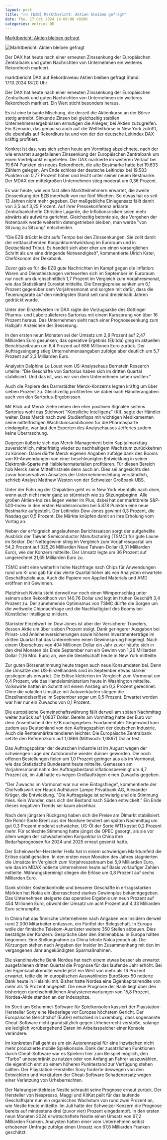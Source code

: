 ```yaml
---
layout: post
title: "🔥🔥 [EZB] Marktbericht: Aktien bleiben gefragt"
date: Thu, 17 Oct 2024 14:00:00 +0200
categories: entries DE
---
```

[Marktbericht: Aktien bleiben gefragt](https://www.tagesschau.de/wirtschaft/finanzen/marktberichte/marktbericht-dax-dow-jones-euro-gold-100.html)

![Marktbericht: Aktien bleiben gefragt](https://images.tagesschau.de/image/e80f126f-3b3e-46e7-8e6c-c4ef677c80e3/AAABj3r403s/AAABkZLhkrw/16x9-1280/boerse-354.jpg)

Der DAX hat heute nach einer erneuten Zinssenkung der Europäischen Zentralbank und guten Nachrichten von Unternehmen ein weiteres Rekordhoch markiert.

marktbericht DAX auf Rekordniveau Aktien bleiben gefragt Stand: 17.10.2024 18:20 Uhr

Der DAX hat heute nach einer erneuten Zinssenkung der Europäischen Zentralbank und guten Nachrichten von Unternehmen ein weiteres Rekordhoch markiert. Ein Wert sticht besonders heraus.

Es ist eine brisante Mischung, die derzeit die Aktienkurse an der Börse stetig antreibt. Sinkende Zinsen bei gleichzeitig stabilen Unternehmensergebnissen ermutigen die Anleger, bei Aktien zuzugreifen. Ein Szenario, das genau so auch auf die Weltleitbörse in New York zutrifft, die ebenfalls auf Rekordkurs ist und von der der deutsche Leitindex DAX kräftig profitiert.

Konkret ist das, was sich schon heute am Vormittag abzeichnete, nach der wie erwartet ausgefallenen Zinssenkung der Europäischen Zentralbank um einen Viertelpunkt eingetreten. Der DAX markierte im weiteren Verlauf bei 19.674 Punkten ein neues Rekordhoch, die alte Bestmarke hatte bei 19.633 Zählern gelegen. Am Ende schloss der deutsche Leitindex bei 19.583 Punkten um 0,77 Prozent höher und leicht unter seiner neuen Bestmarke. Der MDAX der mittelgroßen Unternehmen stieg moderat um 0,36 Prozent.

Es war heute, wie von fast allen Marktteilnehmern erwartet, die zweite Zinssenkung der EZB innerhalb von nur fünf Wochen. So etwas hat es seit 13 Jahren nicht mehr gegeben. Der maßgebliche Einlagensatz fällt damit von 3,5 auf 3,25 Prozent. Auf ihrer Pressekonferenz erklärte Zentralbankchefin Christine Lagarde, die Inflationsrisiken seien mehr abwärts als aufwärts gerichtet. Gleichzeitig betonte sie, das Vorgehen der Notenbank werde weiterhin datengetrieben bleiben, man werde "von Sitzung zu Sitzung" entscheiden.

"Die EZB drückt leicht aufs Tempo bei den Zinssenkungen. Sie zollt damit der enttäuschenden Konjunkturentwicklung im Euroraum und in Deutschland Tribut. Es handelt sich aber eher um einen vorsorglichen Schritt als um eine dringende Notwendigkeit", kommentierte Ulrich Kater, Chefökonom der Dekabank.

Zuvor gab es für die EZB gute Nachrichten im Kampf gegen die Inflation: Waren und Dienstleistungen verteuerten sich im September im Euroraum nur noch um durchschnittlich 1,7 Prozent im Vergleich zum Vorjahresmonat, wie das Statistikamt Eurostat mitteilte. Die Energiepreise sanken um 6,1 Prozent gegenüber dem Vorjahresmonat und sorgten mit dafür, dass die Teuerungsrate auf den niedrigsten Stand seit rund dreieinhalb Jahren gedrückt wurde.

Unter den Einzelwerten im DAX ragte die Vorzugsaktie des Göttinger Pharma- und Laborzulieferers Sartorius mit einem Kurssprung von über 16 Prozent heraus. Das Unternehmen sieht nach einer Prognosesenkung zum Halbjahr Anzeichen der Besserung.

In den ersten neun Monaten sei der Umsatz um 2,8 Prozent auf 2,47 Milliarden Euro gesunken, das operative Ergebnis (Ebitda) ging im aktuellen Berichtszeitraum um 6,4 Prozent auf 686 Millionen Euro zurück. Der Auftragseingang stieg Unternehmensangaben zufolge aber deutlich um 5,7 Prozent auf 2,3 Milliarden Euro.

Analystin Delphine Le Louet vom US-Analysehaus Bernstein Research urteilte: "Die Geschäfte von Sartorius haben sich im dritten Quartal stabilisiert. Und das ist, was wir von dem Unternehmen sehen wollten."

Auch die Papiere des Darmstädter Merck-Konzerns legten kräftig um über sieben Prozent zu. Gleichzeitig profitierten sie dabei nach Händlerangaben auch von den Sartorius-Ergebnissen.

Mit Blick auf Merck ziehe neben den eher positiven Signalen seitens Sartorius wohl das Stichwort "Künstliche Intelligenz" (KI), sagte der Händler weiter. Dass Merck nach zwei Studienflops mit wichtigen Medikamenten seine mittelfristigen Wachstumsambitionen für die Pharmasparte eindampfte, war laut den Experten des Analysehauses Jefferies zudem keine Überraschung.

Dagegen äußerte sich das Merck-Management beim Kapitalmarkttag zuversichtlich, mittelfristig wieder zu nachhaltigem Wachstum zurückkehren zu können. Dabei dürfte Merck eigenen Angaben zufolge dank des Booms von KI-Anwendungen von einer beschleunigten Entwicklung in seiner Elektronik-Sparte mit Halbleitermaterialien profitieren. Für diesen Bereich hob Merck seine Mittelfristziele denn auch an. Dies sei angesichts des zuvor konservativen Ansatzes der Unternehmensleitung verständlich, schrieb Analyst Matthew Weston von der Schweizer Großbank UBS.

Unter der Führung der Chipaktien geht es in New York ebenfalls nach oben, wenn auch nicht mehr ganz so stürmisch wie zu Sitzungsbeginn. Alle großen Aktien-Indizes liegen weiter im Plus, dabei hat der marktbreite S&P-500-Index in den ersten Handelsminuten bei 5.878 Punkten eine neue Bestmarke aufgestellt. Der Leitindex Dow Jones gewinnt 0,3 Prozent, die Nasdaq gut 0,5 Prozent. Die Märkte knüpfen damit an ihre Erholung vom Vortag an.

Neben der erfolgreich angelaufenen Berichtssaison sorgt der aufgehellte Ausblick der Taiwan Semiconductor Manufacturing (TSMC) für gute Laune im Sektor. Der Nettogewinn stieg im Vergleich zum Vorjahresquartal um 54,2 Prozent auf 325,26 Milliarden Neue Taiwan-Dollar (9,31 Milliarden Euro), wie der Konzern mitteilte. Der Umsatz legte um 36 Prozent auf umgerechnet 21,65 Milliarden Euro zu.

TSMC sieht eine weiterhin hohe Nachfrage nach Chips für Anwendungen rund um KI und gab für das vierte Quartal höher als von Analysten erwartete Geschäftsziele aus. Auch die Papiere von Applied Materials und AMD eröffnen mit Gewinnen.

Platzhirsch Nvidia steht derweil nur noch einen Wimpernschlag unter seinem alten Rekordhoch von 140,76 Dollar und legt im frühen Geschäft 3,4 Prozent zu. Der zunehmende Optimismus von TSMC dürfte die Sorgen um die weltweite Chipnachfrage und die Nachhaltigkeit des Booms bei Künstlicher Intelligenz mildern.

Stärkster Einzelwert im Dow Jones ist aber der Versicherer Travelers, dessen Aktie um über sieben Prozent steigt. Dank geringerer Ausgaben bei Privat- und Anleihenversicherungen sowie höherer Investmenterträge im dritten Quartal hat das Unternehmen einen Gewinnsprung hingelegt. Nach einem Überschuss von 404 Millionen Dollar ein Jahr zuvor häufte sich in den drei Monaten bis Ende September nun ein Gewinn von 1,26 Milliarden Dollar (1,16 Mrd. Euro) an, wie die Gesellschaft heute in New York mitteilte.

Zur guten Börsenstimmung heute tragen auch neue Konsumdaten bei. Denn die Umsätze des US-Einzelhandels sind im September etwas stärker gestiegen als erwartet. Die Erlöse kletterten im Vergleich zum Vormonat um 0,4 Prozent, wie das Handelsministerium heute in Washington mitteilte. Volkswirte hatten im Schnitt mit einem Anstieg um 0,3 Prozent gerechnet. Ohne die volatilen Umsätze mit Autoverkäufen stiegen die Einzelhandelserlöse im September sogar um 0,5 Prozent. Erwartet worden war hier nur ein Zuwachs von 0,1 Prozent.

Die europäische Gemeinschaftswährung fällt derweil am späten Nachmittag weiter zurück auf 1,0837 Dollar. Bereits am Vormittag hatte der Euro vor dem Zinsentscheid der EZB nachgegeben. Fundamentaler Gegenwind kam zudem aus Deutschland von den Auftragszahlen der deutschen Industrie. Auch die Rentenmärkte tendieren leichter. Die Europäische Zentralbank setzte den Referenzkurs auf 1,0866 (Mittwoch: 1,0897) Dollar fest.

Das Auftragspolster der deutschen Industrie ist im August wegen der schwierigen Lage der Autobranche wieder dünner geworden. Die noch offenen Bestellungen fielen um 1,0 Prozent geringer aus als im Vormonat, wie das Statistische Bundesamt heute mitteilte. Gemessen am Vorjahresmonat nahm der Auftragsbestand inflationsbereinigt um 4,7 Prozent ab, im Juli hatte es wegen Großaufträgen einen Zuwachs gegeben.

"Der Zuwachs im Vormonat war nur eine Eintagsfliege", kommentierte der Chefvolkswirt der Hauck Aufhäuser Lampe Privatbank AG, Alexander Krüger, die Entwicklung. "Die Auftragslage ist schwierig und die Stimmung mies. Kein Wunder, dass sich der Bestand nach Süden entwickelt." Ein Ende dieses negativen Trends sei kaum absehbar.

Nach dem jüngsten Rückgang haben sich die Preise am Ölmarkt stabilisiert. Die Rohöl-Sorte Brent aus der Nordsee tendiert am späten Nachmittag um gut 0,3 Prozent moderat schwächer, US-Öl der Sorte WTI kostet 0,2 Prozent mehr. Für schlechte Stimmung hatte jüngst die OPEC gesorgt, als sie vor allem wegen der schwächelnden Konjunktur in China ihre Bedarfsprognosen für 2024 und 2025 erneut gesenkt hatte.

Der Scheinwerfer-Hersteller Hella hat in einem schwierigen Marktumfeld die Erlöse stabil gehalten. In den ersten neun Monaten des Jahres stagnierten die Umsätze im Vergleich zum Vorjahreszeitraum bei 5,9 Milliarden Euro, wie das im MDAX notierte Unternehmen heute auf Basis vorläufiger Zahlen mitteilte. Währungsbereinigt stiegen die Erlöse um 0,8 Prozent auf sechs Milliarden Euro.

Dank strikter Kostenkontrolle und besserer Geschäfte in ertragsstarken Märkten hat Nokia ein überraschend starkes Gewinnplus bekanntgegeben. Das Unternehmen steigerte das operative Ergebnis um neun Prozent auf 454 Millionen Euro, obwohl der Umsatz um acht Prozent auf 4,33 Milliarden Euro schrumpfte.

In China hat das finnische Unternehmen nach Angaben von Insidern derweil rund 2.000 Mitarbeiter entlassen, ein Fünftel der Belegschaft. In Europa wolle der finnische Telekom-Ausrüster weitere 350 Stellen abbauen. Dies bestätigte der Konzern: Gespräche über den Stellenabbau in Europa hätten begonnen. Eine Stellungnahme zu China lehnte Nokia jedoch ab. Die Kürzungen stehen nach Angaben der Insider im Zusammenhang mit den im vergangenen Jahr angekündigten Sparmaßnahmen.

Die skandinavische Bank Nordea hat nach einem etwas besser als erwartet ausgefallenen dritten Quartal die Prognose für das laufende Jahr erhöht. Bei der Eigenkapitalrendite werde jetzt ein Wert von mehr als 16 Prozent erwartet, teilte die im europäischen Auswahlindex EuroStoxx 50 notierte Bank heute in Helsinki mit. Bisher hatte Nordea eine Eigenkapitalrendite von mehr als 15 Prozent angepeilt. Die neue Prognose der Bank liegt über den bisherigen durchschnittlichen Analystenerwartungen von 15,8 Prozent. Nordea-Aktie standen an der Indexspitze.

Im Streit um Schummel-Software für Spielkonsolen kassiert der Playstation-Hersteller Sony eine Niederlage vor Europas höchstem Gericht. Der Europäische Gerichtshof (EuGH) entschied in Luxemburg, dass sogenannte Cheat-Software nicht grundsätzlich gegen Urheberrecht verstoße, solange sie lediglich vorübergehend Daten im Arbeitsspeicher einer Konsole verändere.

Im konkreten Fall geht es um ein Autorennspiel für eine inzwischen nicht mehr produzierte mobile Spielkonsole. Dank der zusätzlichen Funktionen durch Cheat-Software war es Spielern hier zum Beispiel möglich, den "Turbo" unbeschränkt zu nutzen oder von Anfang an Fahrer auszuwählen, die eigentlich erst ab einem höheren Punktestand zur Verfügung stehen sollten. Der Playstation-Hersteller Sony forderte deswegen von den Entwicklern und Verkäufern der Cheat-Software Schadenersatz wegen einer Verletzung von Urheberrechten.

Der Nahrungsmittelriese Nestle schraubt seine Prognose erneut zurück. Der Hersteller von Nespresso, Maggi und KitKat peilt für das laufende Geschäftsjahr nun ein organisches Wachstum von rund zwei Prozent an, wie Nestle heute mitteilte. Im Juli hatte der Schweizer Konzern die Prognose bereits auf mindestens drei (zuvor vier) Prozent eingedampft. In den ersten neun Monaten 2024 erwirtschaftete Nestle einen Umsatz von 67,2 Milliarden Franken. Analysten hatten einer vom Unternehmen selbst erhobenen Umfrage zufolge einen Umsatz von 67,6 Milliarden Franken geschätzt.

